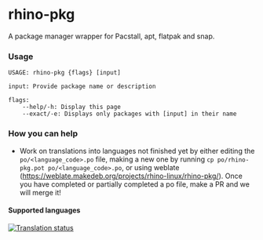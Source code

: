 # rhino-pkg

A package manager wrapper for Pacstall, apt, flatpak and snap.

### Usage
```
USAGE: rhino-pkg {flags} [input]

input: Provide package name or description

flags:
    --help/-h: Display this page
    --exact/-e: Displays only packages with [input] in their name
```

### How you can help
* Work on translations into languages not finished yet by either editing the `po/<language_code>.po` file, making a new one by running `cp po/rhino-pkg.pot po/<language_code>.po`, or using weblate (https://weblate.makedeb.org/projects/rhino-linux/rhino-pkg/). Once you have completed or partially completed a po file, make a PR and we will merge it!

#### Supported languages

<a href="https://weblate.makedeb.org/engage/rhino-linux/">
<img src="https://weblate.makedeb.org/widgets/rhino-linux/-/rhino-pkg/multi-blue.svg" alt="Translation status" />
</a>
